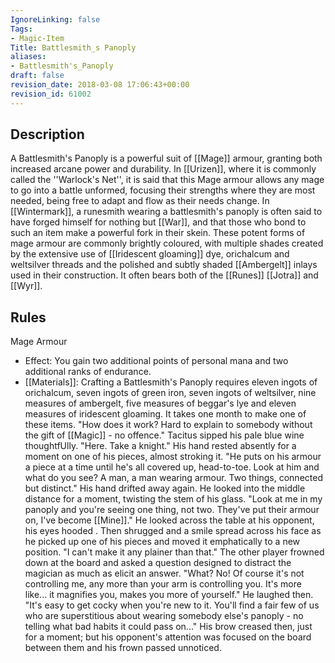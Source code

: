 ```yaml
---
IgnoreLinking: false
Tags:
- Magic-Item
Title: Battlesmith_s Panoply
aliases:
- Battlesmith's_Panoply
draft: false
revision_date: 2018-03-08 17:06:43+00:00
revision_id: 61002
---
```


## Description
A Battlesmith's Panoply is a powerful suit of [[Mage]] armour, granting both increased arcane power and durability. In [[Urizen]], where it is commonly called the ''Warlock's Net'', it is said that this Mage armour allows any mage to go into a battle unformed, focusing their strengths where they are most needed, being free to adapt and flow as their needs change. In [[Wintermark]], a runesmith wearing a battlesmith's panoply is often said to have forged himself for nothing but [[War]], and that those who bond to such an item make a powerful fork in their skein.
These potent forms of mage armour are commonly brightly coloured, with multiple shades created by the extensive use of [[Iridescent gloaming]] dye, orichalcum and weltsilver threads and the polished and subtly shaded [[Ambergelt]] inlays used in their construction. It often bears both of the [[Runes]] [[Jotra]] and [[Wyr]].
## Rules
Mage Armour
* Effect: You gain two additional points of personal mana and two additional ranks of endurance.
* [[Materials]]: Crafting a Battlesmith's Panoply requires eleven ingots of orichalcum, seven ingots of green iron, seven ingots of weltsilver, nine measures of ambergelt, five measures of beggar's lye and eleven measures of iridescent gloaming. It takes one month to make one of these items.
"How does it work? Hard to explain to somebody without the gift of [[Magic]] - no offence." Tacitus sipped his pale blue wine thoughtfUlly. 
"Here.  Take a knight." His hand rested absently for a moment on one of his pieces, almost stroking it. "He puts on his armour a piece at a time until he's all covered up, head-to-toe.  Look at him and what do you see?  A man, a man wearing armour. Two things, connected but distinct."
His hand drifted away again. He looked into the middle distance for a moment, twisting the stem of his glass. 
"Look at me in my panoply and you're seeing one thing, not two. They've put their armour on, I've become [[Mine]]."
He looked across the table at his opponent, his eyes hooded . Then shrugged and a smile spread across his face as he picked up one of his pieces and moved it emphatically to a new position.
"I can't make it any plainer than that."
The other player frowned down at the board and asked a question designed to distract the magician as much as elicit an answer.
"What? No!  Of course it's not controlling me, any more than your arm is controlling you. It's more like... it magnifies you, makes you more of yourself." He laughed then. "It's easy to get cocky when you're new to it.  You'll find a fair few of us who are superstitious about wearing somebody else's panoply - no telling what bad habits it could pass on..."
His brow creased then, just for a moment; but his opponent's attention was focused on the board between them and his frown passed unnoticed.